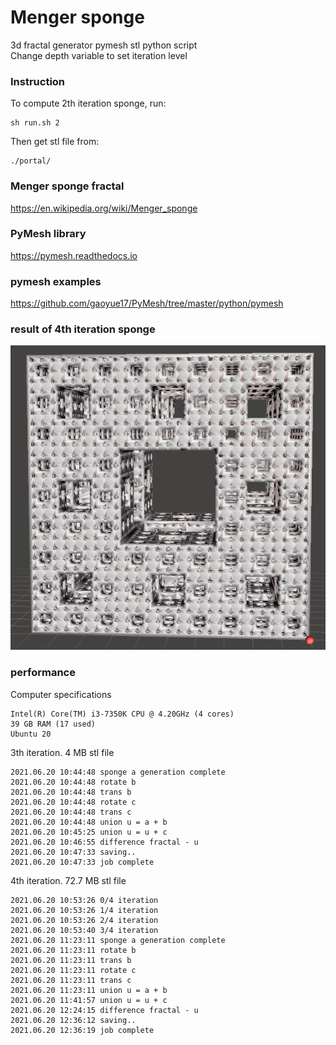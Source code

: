 # Menger sponge
3d fractal generator pymesh stl python script  
Change depth variable to set iteration level
### Instruction
To compute 2th iteration sponge, run:
```
sh run.sh 2
```
Then get stl file from:
```
./portal/
```
### Menger sponge fractal
https://en.wikipedia.org/wiki/Menger_sponge
### PyMesh library
https://pymesh.readthedocs.io
### pymesh examples
https://github.com/gaoyue17/PyMesh/tree/master/python/pymesh
### result of 4th iteration sponge
![result](./images/menger_sponge_4.png)
### performance
Computer specifications  
```
Intel(R) Core(TM) i3-7350K CPU @ 4.20GHz (4 cores)
39 GB RAM (17 used)
Ubuntu 20
```
3th iteration. 4 MB stl file
```
2021.06.20 10:44:48 sponge a generation complete
2021.06.20 10:44:48 rotate b
2021.06.20 10:44:48 trans b
2021.06.20 10:44:48 rotate c
2021.06.20 10:44:48 trans c
2021.06.20 10:44:48 union u = a + b
2021.06.20 10:45:25 union u = u + c
2021.06.20 10:46:55 difference fractal - u
2021.06.20 10:47:33 saving..
2021.06.20 10:47:33 job complete
```
4th iteration. 72.7 MB stl file
```
2021.06.20 10:53:26 0/4 iteration
2021.06.20 10:53:26 1/4 iteration
2021.06.20 10:53:26 2/4 iteration
2021.06.20 10:53:40 3/4 iteration
2021.06.20 11:23:11 sponge a generation complete
2021.06.20 11:23:11 rotate b
2021.06.20 11:23:11 trans b
2021.06.20 11:23:11 rotate c
2021.06.20 11:23:11 trans c
2021.06.20 11:23:11 union u = a + b
2021.06.20 11:41:57 union u = u + c
2021.06.20 12:24:15 difference fractal - u
2021.06.20 12:36:12 saving..
2021.06.20 12:36:19 job complete
```
